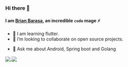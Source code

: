 ### Hi there 👋
#### I am [Brian Barasa](https://brian-big.github.io/), an incredible `code` mage :zap:

<!--
**Brian-big/Brian-big** is a ✨ _special_ ✨ repository because its `README.md` (this file) appears on your GitHub profile.

Here are some ideas to get you started:  -->

<!-- - 🔭 I’m currently working on ...-->
- 🌱 I am learning flutter.
- 👯 I’m looking to collaborate on open source projects.
<!-- - 🤔 I’m looking for help with ... -->
- 💬 Ask me about Android, Spring boot and Golang
<!-- - 📫 How to reach me: ... -->
<!-- - 😄 Pronouns: ... -->
<!-- - ⚡ Fun fact: ... -->
<a href="https://github.com/Brian-big">
  <img align="center" src="https://github-readme-stats.vercel.app/api?username=Brian-big&show_icons=true&bg_color=262B33&text_color=FFFFFF" />
</a>
<a href="https://github.com/Brian-big">
  <img align="center" src="https://github-readme-stats.vercel.app/api/top-langs/?username=Brian-big&show_icons=true&bg_color=262B33&text_color=FFFFFF&layout=compact&hide=less,javascript,css,scss,html,cmake,c++" />
</a>
